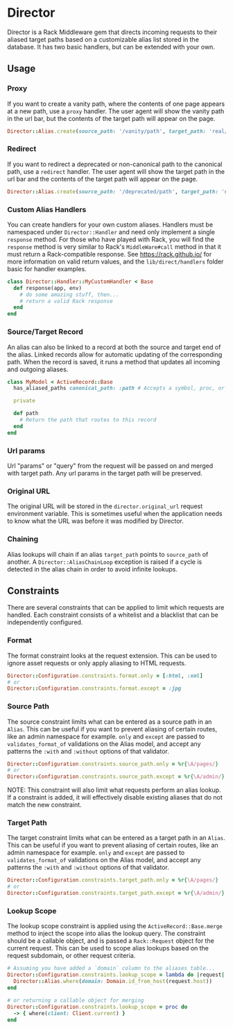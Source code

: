 # Director

Director is a Rack Middleware gem that directs incoming requests to their aliased target paths based on a customizable
alias list stored in the database. It has two basic handlers, but can be extended with your own.

## Usage

### Proxy
If you want to create a vanity path, where the contents of one page appears at a new path, use a `proxy` handler. The user agent will show the vanity path in the url bar, but the contents of the target path will appear on the page.
```ruby
Director::Alias.create(source_path: '/vanity/path', target_path: 'real/path', handler: :proxy)
```

### Redirect
If you want to redirect a deprecated or non-canonical path to the canonical path, use a `redirect` handler. The user agent will show the target path in the url bar and the contents of the target path will appear on the page.
```ruby
Director::Alias.create(source_path: '/deprecated/path', target_path: 'new/path', handler: :redirect)
```

### Custom Alias Handlers
You can create handlers for your own custom aliases. Handlers must be namespaced under `Director::Handler` and need only
implement a single `response` method. For those who have played with Rack, you will find the `response` method is very
similar to Rack's `MiddleWare#call` method in that it must return a Rack-compatible response. See https://rack.github.io/
for more information on valid return values, and the `lib/direct/handlers` folder basic for handler examples.

```ruby
class Director::Handler::MyCustomHandler < Base
  def response(app, env)
    # do some amazing stuff, then...
    # return a valid Rack response
  end
end
```

### Source/Target Record
An alias can also be linked to a record at both the source and target end of the alias. Linked records allow for automatic updating of the corresponding path. When the record is saved, it runs a method that updates all incoming and outgoing aliases.

```ruby
class MyModel < ActiveRecord::Base
  has_aliased_paths canonical_path: :path # Accepts a symbol, proc, or object that responds to `#canonical_path`

  private

  def path
    # Return the path that routes to this record
  end
end
```

### Url params
Url "params" or "query" from the request will be passed on and merged with target path. Any url params in the target path
will be preserved.

### Original URL
The original URL will be stored in the `director.original_url` request environment variable. This is sometimes useful when the application needs to know what the URL was before it was modified by Director.

### Chaining
Alias lookups will chain if an alias `target_path` points to `source_path` of another. A `Director::AliasChainLoop`
exception is raised if a cycle is detected in the alias chain in order to avoid infinite lookups.

## Constraints
There are several constraints that can be applied to limit which requests are handled. Each constraint consists of a
whitelist and a blacklist that can be independently configured.

### Format
The format constraint looks at the request extension. This can be used to ignore asset requests or only apply aliasing
to HTML requests.
```ruby
Director::Configuration.constraints.format.only = [:html, :xml]
# or
Director::Configuration.constraints.format.except = :jpg
```

### Source Path
The source constraint limits what can be entered as a source path in an `Alias`. This can be useful if you want to
prevent aliasing of certain routes, like an admin namespace for example. `only` and `except` are passed to `validates_format_of`
validations on the Alias model, and accept any patterns the `:with` and `:without` options of that validator.
```ruby
Director::Configuration.constraints.source_path.only = %r{\A/pages/}
# or
Director::Configuration.constraints.source_path.except = %r{\A/admin/}
```
NOTE: This constraint will also limit what requests perform an alias lookup. If a constraint is added, it will effectively
disable existing aliases that do not match the new constraint.

### Target Path
The target constraint limits what can be entered as a target path in an `Alias`. This can be useful if you want to
prevent aliasing of certain routes, like an admin namespace for example. `only` and `except` are passed to `validates_format_of`
validations on the Alias model, and accept any patterns the `:with` and `:without` options of that validator.
```ruby
Director::Configuration.constraints.target_path.only = %r{\A/pages/}
# or
Director::Configuration.constraints.target_path.except = %r{\A/admin/}
```

### Lookup Scope
The lookup scope constraint is applied using the `ActiveRecord::Base.merge` method to inject the scope into alias the
lookup query. The constraint should be a callable object, and is passed a `Rack::Request` object for the current request.
This can be used to scope alias lookups based on the request subdomain, or other request criteria.


```ruby
# Assuming you have added a `domain` column to the aliases table...
Director::Configuration.constraints.lookup_scope = lambda do |request|
  Director::Alias.where(domain: Domain.id_from_host(request.host))
end

# or returning a callable object for merging
Director::Configuration.constraints.lookup_scope = proc do
  -> { where(client: Client.current) }
end
```
